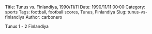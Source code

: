 Title: Tunus vs. Finlandiya, 1990/11/11
Date: 1990/11/11 00:00
Category: sports
Tags: football, football scores, Tunus, Finlandiya
Slug: tunus-vs-finlandiya
Author: carbonero


Tunus 1 - 2 Finlandiya
